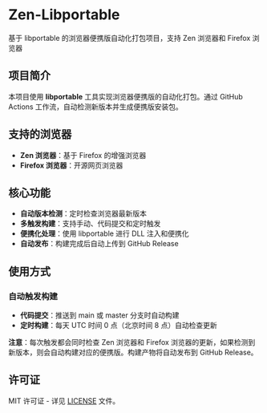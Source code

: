 # Zen-Libportable

基于 libportable 的浏览器便携版自动化打包项目，支持 Zen 浏览器和 Firefox 浏览器

## 项目简介

本项目使用 **libportable** 工具实现浏览器便携版的自动化打包。通过 GitHub Actions 工作流，自动检测新版本并生成便携版安装包。

## 支持的浏览器

- **Zen 浏览器**：基于 Firefox 的增强浏览器
- **Firefox 浏览器**：开源网页浏览器

## 核心功能

- **自动版本检测**：定时检查浏览器最新版本
- **多触发构建**：支持手动、代码提交和定时触发
- **便携化处理**：使用 libportable 进行 DLL 注入和便携化
- **自动发布**：构建完成后自动上传到 GitHub Release

## 使用方式

### 自动触发构建
- **代码提交**：推送到 main 或 master 分支时自动构建
- **定时构建**：每天 UTC 时间 0 点（北京时间 8 点）自动检查更新

**注意**：每次触发都会同时检查 Zen 浏览器和 Firefox 浏览器的更新，如果检测到新版本，则会自动构建对应的便携版。构建产物将自动发布到 GitHub Release。

## 许可证

MIT 许可证 - 详见 [LICENSE](LICENSE) 文件。
